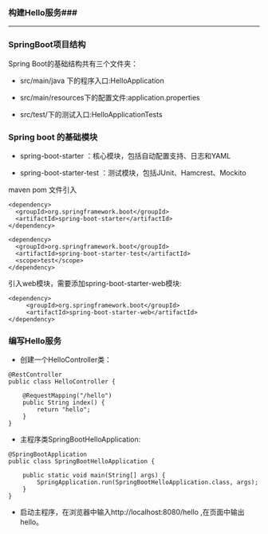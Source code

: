 ### 构建Hello服务###
----

### SpringBoot项目结构

Spring Boot的基础结构共有三个文件夹：

* src/main/java 下的程序入口:HelloApplication

* src/main/resources下的配置文件:application.properties

* src/test/下的测试入口:HelloApplicationTests

### Spring boot 的基础模块

* spring-boot-starter ：核心模块，包括自动配置支持、日志和YAML

* spring-boot-starter-test ：测试模块，包括JUnit、Hamcrest、Mockito

maven pom 文件引入

```
<dependency>
  <groupId>org.springframework.boot</groupId>
  <artifactId>spring-boot-starter</artifactId>
</dependency>

<dependency>
  <groupId>org.springframework.boot</groupId>
  <artifactId>spring-boot-starter-test</artifactId>
  <scope>test</scope>
</dependency>
```

引入web模块，需要添加spring-boot-starter-web模块:

```
<dependency>
	 <groupId>org.springframework.boot</groupId>
	 <artifactId>spring-boot-starter-web</artifactId>
</dependency>
```

### 编写Hello服务

* 创建一个HelloController类：

```
@RestController
public class HelloController {

	@RequestMapping("/hello")
	public String index() {
		return "hello";
	}
}
```

* 主程序类SpringBootHelloApplication:

```
@SpringBootApplication
public class SpringBootHelloApplication {

	public static void main(String[] args) {
		SpringApplication.run(SpringBootHelloApplication.class, args);
	}
}
```

* 启动主程序，在浏览器中输入http://localhost:8080/hello ,在页面中输出hello。

